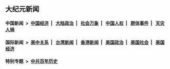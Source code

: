 ## 大纪元新闻

#### 中国新闻 &nbsp;>&nbsp; [中国经济](indexes/ncid283/README.md?07090045) &nbsp;| &nbsp; [大陆政治](indexes/ncid277/README.md?07090045) &nbsp;| &nbsp; [社会万象](indexes/ncid282/README.md?07090045) &nbsp;| &nbsp; [中国人权](indexes/ncid278/README.md?07090045) &nbsp;| &nbsp; [群体事件](indexes/ncid279/README.md?07090045) &nbsp;| &nbsp; [天灾人祸](indexes/ncid280/README.md?07090045)

#### 国际新闻 &nbsp;>&nbsp; [美中关系](indexes/nf1412576/README.md?07090045) &nbsp;| &nbsp; [台湾新闻](indexes/ncid1349361/README.md?07090045) &nbsp;| &nbsp; [香港新闻](indexes/ncid1349362/README.md?07090045) &nbsp;| &nbsp; [美国政治](indexes/ncid1078159/README.md?07090045) &nbsp;| &nbsp; [美国社会](indexes/ncid1078160/README.md?07090045) &nbsp;| &nbsp; [美国经济](indexes/ncid1078158/README.md?07090045)

#### 特别专题 &nbsp;>&nbsp; [中共百年历史](https://github.com/easy2view/epoch-special/blob/master/README.md?07090045)  
